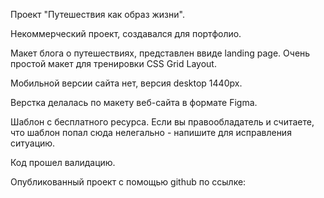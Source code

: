 Проект "Путешествия как образ жизни".

Некоммерческий проект, создавался для портфолио.

Макет блога о путешествиях, представлен ввиде landing page.
Очень простой макет для тренировки CSS Grid Layout.

Мобильной версии сайта нет, версия desktop 1440px.

Верстка делалась по макету веб-сайта в формате Figma.

Шаблон с бесплатного ресурса.
Если вы правообладатель и считаете, что шаблон попал сюда нелегально - напишите для исправления ситуацию.

Код прошел валидацию.

Опубликованный проект с помощью github по ссылке:
